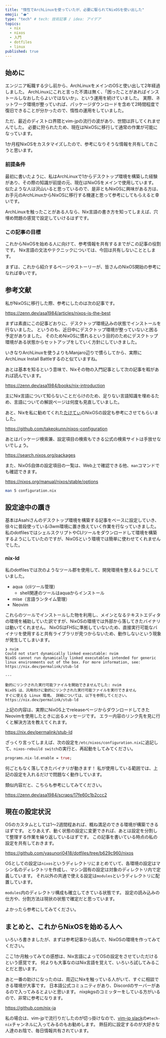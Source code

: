 ```yaml
---
title: "惰性でArchLinuxを使っていたが、必要に駆られてNixOSを使い出した"
emoji: "🫖"
type: "tech" # tech: 技術記事 / idea: アイデア
topics:
  - nix
  - nixos
  - 入門
  - dotfiles
  - linux
published: true
---
```


## 始めに

エンジニア転職する少し前から、ArchLinuxをメインのOSと使い出して2年経過しました。
ArchLinuxにこれと言った不満は無く、「困ったことがあればインストールしなおしたらよいではないか」、という運用を続けていました。
実際、ネットワーク環境が整っていれば、パッケージダウンロードを含めて2時間程度で復旧できることが分かったので、惰性の運用をしていました。

ただ、最近のディストロ界隈とvim-jpの流行の波があり、世間は許してくれませんでした。
必要に狩られたため、現在はNixOSに移行して通常の作業が可能になっています。

1か月程NixOSをカスタマイズしたので、参考になりそうな情報を共有しておこうと思います。

### 前提条件

最初に書いたように、私はArchLinuxで1からデスクトップ環境を構築した経験があり、その際の知識が前提の元、現在はNixOSをメインで使用しています。
似たような人は沢山いると思っているので、是非ともNixOSに興味がある方は、お手元のArchLinuxからNixOSに移行する機運と思って参考にしてもらえると幸いです。

ArchLinuxを触ったことがある人なら、Nix言語の書き方を知ってしまえば、穴埋め問題の感覚で設定していけるはずです。

### この記事の目標

これからNixOSを始める人に向けて、参考情報を共有するまでがこの記事の役割です。
Nix言語の文法やテクニックについては、今回は共有しないこととします。

まずは、これから紹介するページやストーリーが、皆さんのNixOS開始の参考になれば幸いです。

## 参考文献

私がNixOSに移行した際、参考にしたのは次の記事です。

https://zenn.dev/asa1984/articles/nixos-is-the-best

まずは素直にこの記事どおりに、デスクトップ環境込みの状態でインストールを行ないました。
というのも、近日中にデスクトップ環境が整っていないと困る予定がありました。
そのためNixOSに慣れるという目的のためにデスクトップ環境がある状態からセットアップをしていく方針にしていきました。

いきなりArchLinuxを使うよりもManjaro辺りで慣らしてから、実際にArchLinux Install Battleするのと似ていますね。

あとは基本を知るという意味で、Nixその物の入門記事として次の記事を暇があれば読んでいます。

https://zenn.dev/asa1984/books/nix-introduction

主にNix言語について知らないことだらけのため、足りない言語知識を埋めるため、言語についての解説ページは何度も見直していました。

あと、Nixを私に勧めてくれた[たけてぃ](https://github.com/takeokunn)のNixOSの設定も参考にさせてもらいました。

https://github.com/takeokunn/nixos-configuration

あとはパッケージ検索兼、設定項目の検索もできる公式の検索サイトは手放せないでしょう。

https://search.nixos.org/packages

また、NixOS自体の設定項目の一覧は、Web上で確認できる他、`man`コマンドでも確認できます。

https://nixos.org/manual/nixos/stable/options

```bash
man 5 configuration.nix
```

## 設定途中の躓き

基本はAsahiさんのデスクトップ環境を構築する記事をベースに設定していき、徐々に普段使っているi3wm環境に置き換えていく作業を行なっていきました。
私のdotfilesではシェルスクリプトやCLIツールをダウンロードして環境を構築するようにしていたのですが、NixOSという環境では簡単に使わせてくれませんでした。

### nix-ld

私のdotfilesでは次のようなツール郡を使用して、開発環境を整えるようにしていました。

- aqua（cliツール管理）
  - shell関連のツールはaquaからインストール
- mise（言語ランタイム管理）
- Neovim

これらのツールでインストールした物を利用し、メインとなるテキストエディタの環境を補助していた訳ですが、NixOSの環境では外部から落してきたバイナリは動いてくれません。
NixOSはFHSに準拠していないため、直接実行可能なバイナリを使用すると共有ライブラリが見つからないため、動作しないという現象が発生してしまいます。

```
❯ nvim
Could not start dynamically linked executable: nvim
NixOS cannot run dynamically linked executables intended for generic
linux environments out of the box. For more information, see:
https://nix.dev/permalink/stub-ld

---

動的にリンクされた実行可能ファイルを開始できませんでした: nvim
NixOS は、汎用向けに動的にリンクされた実行可能ファイルを実行できません
すぐに使える Linux 環境。 詳細については、以下を参照してください。
https://nix.dev/permalink/stub-ld
```

上記の内容は、実際にNixOS上でreleaseページからダウンロードしてきたNeovimを使用したときに出るメッセージです。
エラー内容のリンク先を見に行くと解決方法を教えてくれます。

https://nix.dev/permalink/stub-ld

ざっくり言ってしまえば、次の設定を`/etc/nixos/configuration.nix`に追記して、`nixos-rebuild switch`の実行と、再起動をしてみてください。

```nix
programs.nix-ld.enable = true;
```

何ごともなく落してきたバイナリが動きます！
私が使用している範囲では、上記の設定を入れるだけで問題なく動作しています。

類似内容だと、こちらも参考にしてみてください。

https://zenn.dev/asa1984/scraps/17fe60c1b2ccc2

## 現在の設定状況

OSのカスタムとしては1～2週間程あれば、概ね満足のできる環境が構築できるはずです。
とりあえず、動く状態の設定に変更できれば、あとは設定を分割して整理する作業を繰り返しているはずです。
この記事を書いている時点の私の設定を共有しておきます。

https://github.com/yasunori0418/dotfiles/tree/b629c960/nixos

OSとしての設定は`nixos`というディレクトリにまとめていて、各環境の設定はマシン名のディレクトリを作成し、マシン固有の設定は対象のディレクトリ内で定義しています。
それ以外の共通で使える設定は`modules`というディレクトリに配置しています。

`modules`内のディレクトリ構成も確立してきている状態です。
設定の読み込みの仕方や、分割方法は現状の状態で確定だと思っています。

よかったら参考にしてみてください。

## まとめと、これからNixOSを始める人へ

いろいろ書きましたが、まずは参考記事から読んで、NixOSの環境を作ってみてください。

ここ1か月触ってみての感想は、Nix言語によってOSの設定をさせていただけるという感覚です。
何よりも大事なのはNix言語を覚えて、いろいろ試してみることだと思います。

あと一番の助けになったのは、周辺にNixを触っている人がいて、すぐに相談できる環境が大事です。
日本語公式コミュニティがあり、Discordのサーバーがあるので入ってみるとよいと思います。
nixpkgsのコミッターをしている方がいるので、非常に参考になります。

https://github.com/nix-ja

私の場合は、vim-jpで流行りだしたのが切っ掛けなので、[vim-jp slack](https://vim-jp.org/docs/chat.html)の`#tech-nix`チャンネルに入ってみるのもお勧めします。
熱狂的に設定するのが大好きな人達のお陰で、毎日情報共有されています。
